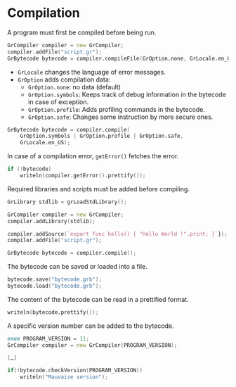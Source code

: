 # Compilation

A program must first be compiled before being run.
```d
GrCompiler compiler = new GrCompiler;
compiler.addFile("script.gr");
GrBytecode bytecode = compiler.compileFile(GrOption.none, GrLocale.en_US);
```
* `GrLocale` changes the language of error messages.
* `GrOption` adds compilation data:
    * `GrOption.none`: no data (default)
    * `GrOption.symbols`: Keeps track of debug information in the bytecode in case of exception.
    * `GrOption.profile`: Adds profiling commands in the bytecode.
    * `GrOption.safe`: Changes some instruction by more secure ones.

```d
GrBytecode bytecode = compiler.compile(
    GrOption.symbols | GrOption.profile | GrOption.safe,
    GrLocale.en_US);
```

In case of a compilation error, `getError()` fetches the error.
```d
if (!bytecode)
    writeln(compiler.getError().prettify());
```

Required libraries and scripts must be added before compiling.
```d
GrLibrary stdlib = grLoadStdLibrary(); 

GrCompiler compiler = new GrCompiler;
compiler.addLibrary(stdlib);

compiler.addSource(`export func hello() { "Hello World !".print; }`});
compiler.addFile("script.gr");

GrBytecode bytecode = compiler.compile();
```

The bytecode can be saved or loaded into a file.
```d
bytecode.save("bytecode.grb");
bytecode.load("bytecode.grb");
```

The content of the bytecode can be read in a prettified format.
```d
writeln(bytecode.prettify());
```

A specific version number can be added to the bytecode.
```d
enum PROGRAM_VERSION = 11;
GrCompiler compiler = new GrCompiler(PROGRAM_VERSION);

[…]

if(!bytecode.checkVersion(PROGRAM_VERSION))
    writeln("Mauvaise version");
```